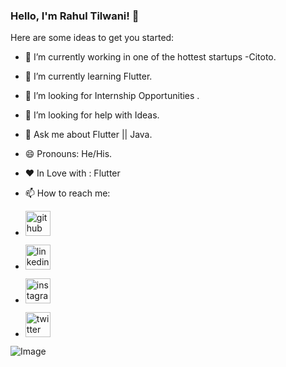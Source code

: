 ### Hello, I'm **Rahul Tilwani**! 👋



Here are some ideas to get you started:

- 🔭 I’m currently working in one of the hottest startups -Citoto.
- 🌱 I’m currently learning Flutter.
- 👯 I’m looking for Internship Opportunities .
- 🤔 I’m looking for help with Ideas.
- 💬 Ask me about Flutter || Java.
- 😄 Pronouns: He/His.
- ❤️ In Love with : Flutter
- 📫 How to reach me: 
- [<img
   src='https://cdn.jsdelivr.net/npm/simple-icons@3.0.1/icons/github.svg'
   alt='github' height='40'>](https://github.com/rahul975337)   
                 
                 
 - [<img
   src='https://cdn.jsdelivr.net/npm/simple-icons@3.0.1/icons/linkedin.svg' alt='linkedin'   
   height='40'>](https://www.linkedin.com/in/rahul-tilwani-965291194/)

  

 - [<img   
   src='https://cdn.jsdelivr.net/npm/simple-icons@3.0.1/icons/instagram.svg'
   alt='instagram'   
   height='40'>](https://www.instagram.com/rahul_tilwani_12/)

    

 - [<img   
   src='https://cdn.jsdelivr.net/npm/simple-icons@3.0.1/icons/twitter.svg'
   alt='twitter' height='40'>](https://twitter.com/RahulTilwaniRt)

![Image](https://github-readme-stats.vercel.app/api?username=rahul975337&&show_icons=true&title_color=ffffff&icon_color=bb2acf&text_color=daf7dc&bg_color=151515)
